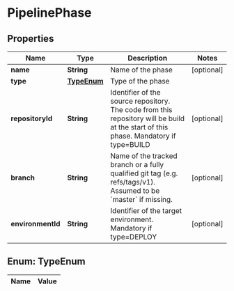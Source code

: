 

# PipelinePhase

## Properties

Name | Type | Description | Notes
------------ | ------------- | ------------- | -------------
**name** | **String** | Name of the phase |  [optional]
**type** | [**TypeEnum**](#TypeEnum) | Type of the phase | 
**repositoryId** | **String** | Identifier of the source repository. The code from this repository will be build at the start of this phase. Mandatory if type&#x3D;BUILD |  [optional]
**branch** | **String** | Name of the tracked branch or a fully qualified git tag (e.g. refs/tags/v1).  Assumed to be &#x60;master&#x60; if missing. |  [optional]
**environmentId** | **String** | Identifier of the target environment. Mandatory if type&#x3D;DEPLOY |  [optional]


## Enum: TypeEnum

Name | Value
---- | -----




